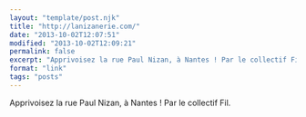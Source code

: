 ```yaml
---
layout: "template/post.njk"
title: "http://lanizanerie.com/"
date: "2013-10-02T12:07:51"
modified: "2013-10-02T12:09:21"
permalink: false
excerpt: "Apprivoisez la rue Paul Nizan, à Nantes ! Par le collectif Fil."
format: "link"
tags: "posts"
---
```

Apprivoisez la rue Paul Nizan, à Nantes ! Par le collectif Fil.
